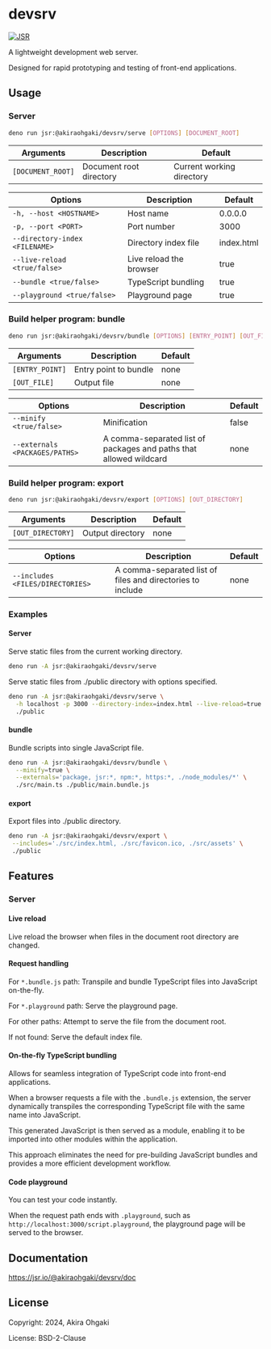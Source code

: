 # devsrv

[![JSR](https://jsr.io/badges/@akiraohgaki/devsrv)](https://jsr.io/@akiraohgaki/devsrv)

A lightweight development web server.

Designed for rapid prototyping and testing of front-end applications.

## Usage

### Server

```sh
deno run jsr:@akiraohgaki/devsrv/serve [OPTIONS] [DOCUMENT_ROOT]
```

| Arguments         | Description             | Default                   |
| ----------------- | ----------------------- | ------------------------- |
| `[DOCUMENT_ROOT]` | Document root directory | Current working directory |

| Options                        | Description             | Default    |
| ------------------------------ | ----------------------- | ---------- |
| `-h, --host <HOSTNAME>`        | Host name               | 0.0.0.0    |
| `-p, --port <PORT>`            | Port number             | 3000       |
| `--directory-index <FILENAME>` | Directory index file    | index.html |
| `--live-reload <true/false>`   | Live reload the browser | true       |
| `--bundle <true/false>`        | TypeScript bundling     | true       |
| `--playground <true/false>`    | Playground page         | true       |

### Build helper program: bundle

```sh
deno run jsr:@akiraohgaki/devsrv/bundle [OPTIONS] [ENTRY_POINT] [OUT_FILE]
```

| Arguments       | Description           | Default |
| --------------- | --------------------- | ------- |
| `[ENTRY_POINT]` | Entry point to bundle | none    |
| `[OUT_FILE]`    | Output file           | none    |

| Options                        | Description                                                        | Default |
| ------------------------------ | ------------------------------------------------------------------ | ------- |
| `--minify <true/false>`        | Minification                                                       | false   |
| `--externals <PACKAGES/PATHS>` | A comma-separated list of packages and paths that allowed wildcard | none    |

### Build helper program: export

```sh
deno run jsr:@akiraohgaki/devsrv/export [OPTIONS] [OUT_DIRECTORY]
```

| Arguments         | Description      | Default |
| ----------------- | ---------------- | ------- |
| `[OUT_DIRECTORY]` | Output directory | none    |

| Options                          | Description                                                | Default |
| -------------------------------- | ---------------------------------------------------------- | ------- |
| `--includes <FILES/DIRECTORIES>` | A comma-separated list of files and directories to include | none    |

### Examples

#### Server

Serve static files from the current working directory.

```sh
deno run -A jsr:@akiraohgaki/devsrv/serve
```

Serve static files from ./public directory with options specified.

```sh
deno run -A jsr:@akiraohgaki/devsrv/serve \
  -h localhost -p 3000 --directory-index=index.html --live-reload=true --bundle=true --playground=true \
  ./public
```

#### bundle

Bundle scripts into single JavaScript file.

```sh
deno run -A jsr:@akiraohgaki/devsrv/bundle \
  --minify=true \
  --externals='package, jsr:*, npm:*, https:*, ./node_modules/*' \
  ./src/main.ts ./public/main.bundle.js
```

#### export

Export files into ./public directory.

```sh
deno run -A jsr:@akiraohgaki/devsrv/export \
 --includes='./src/index.html, ./src/favicon.ico, ./src/assets' \
 ./public
```

## Features

### Server

#### Live reload

Live reload the browser when files in the document root directory are changed.

#### Request handling

For `*.bundle.js` path: Transpile and bundle TypeScript files into JavaScript on-the-fly.

For `*.playground` path: Serve the playground page.

For other paths: Attempt to serve the file from the document root.

If not found: Serve the default index file.

#### On-the-fly TypeScript bundling

Allows for seamless integration of TypeScript code into front-end applications.

When a browser requests a file with the `.bundle.js` extension, the server dynamically transpiles the corresponding TypeScript file with the same name into JavaScript.

This generated JavaScript is then served as a module, enabling it to be imported into other modules within the application.

This approach eliminates the need for pre-building JavaScript bundles and provides a more efficient development workflow.

#### Code playground

You can test your code instantly.

When the request path ends with `.playground`, such as `http://localhost:3000/script.playground`, the playground page will be served to the browser.

## Documentation

https://jsr.io/@akiraohgaki/devsrv/doc

## License

Copyright: 2024, Akira Ohgaki

License: BSD-2-Clause
